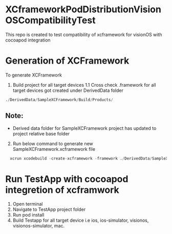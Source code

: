 # XCframeworkPodDistributionVisionOSCompatibilityTest
This repo is created to test compatibility of xcframework for visionOS with cocoapod integration

# Generation of XCFramework
To generate XCFramework
1. Build project for all target devices 
  1.1 Cross check .framework for all target devices got created under DerivedData folder
  ```python
  ./DerivedData/SampleXCFramework/Build/Products/
  ```
  ## Note:
  - Derived data folder for SampleXCFramework project has updated to project relative base folder 
2. Run below command to generate new SampleXCFramework.xcframework file
```python
  xcrun xcodebuild -create-xcframework -framework ./DerivedData/SampleXCFramework/Build/Products/Debug-iphoneos/SampleXCFramework.framework -framework ./DerivedData/SampleXCFramework/Build/Products/Debug-iphonesimulator/SampleXCFramework.framework -framework  ./DerivedData/SampleXCFramework/Build/Products/Debug-xros/SampleXCFramework.framework -framework  ./DerivedData/SampleXCFramework/Build/Products/Debug-xrsimulator/SampleXCFramework.framework -framework  ./DerivedData/SampleXCFramework/Build/Products/Debug/SampleXCFramework.framework -output ./xcframeworks/SampleXCFramework.xcframework
```
 
 # Run TestApp with cocoapod integretion of xcframwork
 1. Open terminal 
 2. Navigate to TestApp project folder
 3. Run pod install
 4. Build Testapp for all target device i.e ios, ios-simulator, visionos, visionos-simulator, mac.
